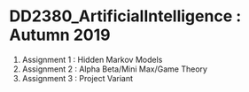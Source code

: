# DD2380_ArtificialIntelligence : Autumn 2019
<ol>
<li>Assignment 1    :   Hidden Markov Models</li>
<li>Assignment 2    :   Alpha Beta/Mini Max/Game Theory</li>
<li>Assignment 3    :   Project Variant</li>
<ol>